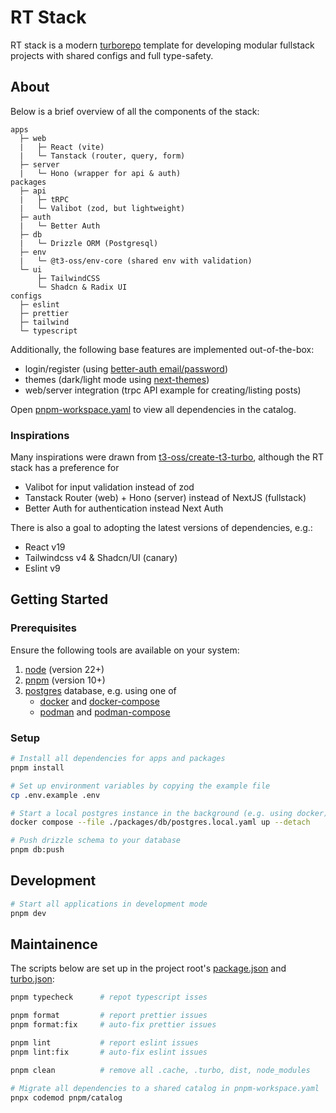 # RT Stack 

RT stack is a modern [turborepo](https://turbo.build/repo/docs) template for developing modular fullstack projects with shared configs and full type-safety.

## About

Below is a brief overview of all the components of the stack:

```
apps
  ├─ web
  |   ├─ React (vite)
  |   └─ Tanstack (router, query, form)
  ├─ server
  |   └─ Hono (wrapper for api & auth)
packages
  ├─ api
  |   ├─ tRPC
  |   └─ Valibot (zod, but lightweight)
  ├─ auth
  |   └─ Better Auth
  ├─ db
  |   └─ Drizzle ORM (Postgresql)
  ├─ env
  |   └─ @t3-oss/env-core (shared env with validation)
  └─ ui
      ├─ TailwindCSS
      └─ Shadcn & Radix UI
configs
  ├─ eslint
  ├─ prettier
  ├─ tailwind
  └─ typescript
```

Additionally, the following base features are implemented out-of-the-box:
- login/register (using [better-auth email/password](https://www.better-auth.com/docs/authentication/email-password))
- themes (dark/light mode using [next-themes](github.com/pacocoursey/next-themes))
- web/server integration (trpc API example for creating/listing posts)

Open [pnpm-workspace.yaml](pnpm-workspace.yaml) to view all dependencies in the catalog.

### Inspirations

Many inspirations were drawn from [t3-oss/create-t3-turbo](https://github.com/t3-oss/create-t3-turbo), although the RT stack has a preference for
- Valibot for input validation instead of zod
- Tanstack Router (web) + Hono (server) instead of NextJS (fullstack)
- Better Auth for authentication instead Next Auth

There is also a goal to adopting the latest versions of dependencies, e.g.:
- React v19
- Tailwindcss v4 & Shadcn/UI (canary)
- Eslint v9

## Getting Started

### Prerequisites

Ensure the following tools are available on your system:
1. [node](https://nodejs.org/en/download) (version 22+)
1. [pnpm](https://pnpm.io/installation) (version 10+)
1. [postgres](https://www.postgresql.org) database, e.g. using one of
    - [docker](https://docs.docker.com/engine/install) and [docker-compose](https://docs.docker.com/compose)
    - [podman](https://podman.io/docs/installation) and [podman-compose](https://github.com/containers/podman-compose)

### Setup

```sh
# Install all dependencies for apps and packages
pnpm install

# Set up environment variables by copying the example file
cp .env.example .env

# Start a local postgres instance in the background (e.g. using docker)
docker compose --file ./packages/db/postgres.local.yaml up --detach

# Push drizzle schema to your database
pnpm db:push
```

## Development

```sh
# Start all applications in development mode
pnpm dev
```

## Maintainence

The scripts below are set up in the project root's [package.json](package.json) and [turbo.json](turbo.json):

```sh
pnpm typecheck      # repot typescript isses

pnpm format         # report prettier issues
pnpm format:fix     # auto-fix prettier issues

pnpm lint           # report eslint issues
pnpm lint:fix       # auto-fix eslint issues

pnpm clean          # remove all .cache, .turbo, dist, node_modules

# Migrate all dependencies to a shared catalog in pnpm-workspace.yaml
pnpx codemod pnpm/catalog
```
